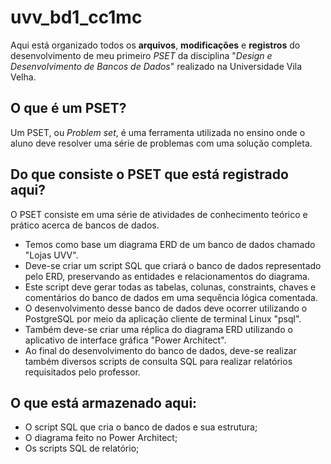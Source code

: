 # uvv_bd1_cc1mc
Aqui está organizado todos os **arquivos**, **modificações** e **registros** do desenvolvimento de meu primeiro *PSET* da disciplina "*Design e Desenvolvimento de Bancos de Dados*" realizado na Universidade Vila Velha.

## O que é um PSET?
Um PSET, ou *Problem set*, é uma ferramenta utilizada no ensino onde o aluno deve resolver uma série de problemas com uma solução completa.

## Do que consiste o PSET que está registrado aqui?
O PSET consiste em uma série de atividades de conhecimento teórico e prático acerca de bancos de dados.
* Temos como base um diagrama ERD de um banco de dados chamado "Lojas UVV".
* Deve-se criar um script SQL que criará o banco de dados representado pelo ERD, preservando as entidades e relacionamentos do diagrama.
* Este script deve gerar todas as tabelas, colunas, constraints, chaves e comentários do banco de dados em uma sequência lógica comentada. 
* O desenvolvimento desse banco de dados deve ocorrer utilizando o PostgreSQL por meio da aplicação cliente de terminal Linux "psql".
* Também deve-se criar uma réplica do diagrama ERD utilizando o aplicativo de interface gráfica "Power Architect".
* Ao final do desenvolvimento do banco de dados, deve-se realizar também diversos scripts de consulta SQL para realizar relatórios requisitados pelo professor.

## O que está armazenado aqui:
* O script SQL que cria o banco de dados e sua estrutura;
* O diagrama feito no Power Architect;
* Os scripts SQL de relatório;
